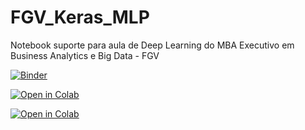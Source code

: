 # FGV_Keras_MLP
Notebook suporte para aula de Deep Learning do MBA Executivo em Business Analytics e Big Data - FGV

[![Binder](https://mybinder.org/badge_logo.svg)](https://mybinder.org/v2/gh/BernardoAflalo/FGV_Keras_MLP/master?filepath=fgv_keras_mlp.ipynb)


[![Open in Colab](https://colab.research.google.com/assets/colab-badge.svg)](https://colab.research.google.com/github/BernardoAflalo/FGV_Keras_MLP/blob/master/fgv_keras_mlp.ipynb)


[![Open in Colab](https://colab.research.google.com/assets/colab-badge.svg)](https://colab.research.google.com/github/BernardoAflalo/economic-analysis/blob/main/Curva%20de%20Benef%C3%ADcio-Alunos.ipynb)
